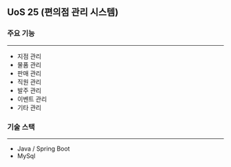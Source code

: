 ## UoS 25 (편의점 관리 시스템)

### 주요 기능
---
- 지점 관리
- 물품 관리
- 판매 관리
- 직원 관리
- 발주 관리
- 이벤트 관리
- 기타 관리

### 기술 스택
---
- Java / Spring Boot
- MySql

